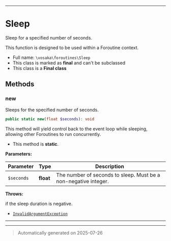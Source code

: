 ***

# Sleep

Sleep for a specified number of seconds.

This function is designed to be used within a Foroutine context.

* Full name: `\vosaka\foroutines\Sleep`
* This class is marked as **final** and can't be subclassed
* This class is a **Final class**




## Methods


### new

Sleeps for the specified number of seconds.

```php
public static new(float $seconds): void
```

This method will yield control back to the event loop while sleeping,
allowing other Foroutines to run concurrently.

* This method is **static**.




**Parameters:**

| Parameter | Type | Description |
|-----------|------|-------------|
| `$seconds` | **float** | The number of seconds to sleep. Must be a non-negative integer. |




**Throws:**
<p>if the sleep duration is negative.</p>

- [`InvalidArgumentException`](../../InvalidArgumentException.md)



***


***
> Automatically generated on 2025-07-26
